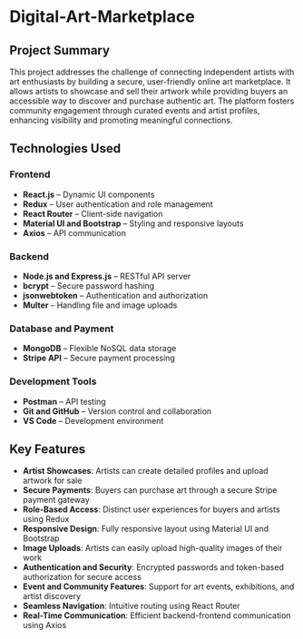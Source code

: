 # Digital-Art-Marketplace

## Project Summary  
This project addresses the challenge of connecting independent artists with art enthusiasts by building a secure, user-friendly online art marketplace. It allows artists to showcase and sell their artwork while providing buyers an accessible way to discover and purchase authentic art. The platform fosters community engagement through curated events and artist profiles, enhancing visibility and promoting meaningful connections.

## Technologies Used  

### Frontend  
- **React.js** – Dynamic UI components  
- **Redux** – User authentication and role management  
- **React Router** – Client-side navigation  
- **Material UI and Bootstrap** – Styling and responsive layouts  
- **Axios** – API communication  

### Backend  
- **Node.js and Express.js** – RESTful API server  
- **bcrypt** – Secure password hashing  
- **jsonwebtoken** – Authentication and authorization  
- **Multer** – Handling file and image uploads  

### Database and Payment  
- **MongoDB** – Flexible NoSQL data storage  
- **Stripe API** – Secure payment processing  

### Development Tools  
- **Postman** – API testing  
- **Git and GitHub** – Version control and collaboration  
- **VS Code** – Development environment  

## Key Features  
- **Artist Showcases**: Artists can create detailed profiles and upload artwork for sale  
- **Secure Payments**: Buyers can purchase art through a secure Stripe payment gateway  
- **Role-Based Access**: Distinct user experiences for buyers and artists using Redux  
- **Responsive Design**: Fully responsive layout using Material UI and Bootstrap  
- **Image Uploads**: Artists can easily upload high-quality images of their work  
- **Authentication and Security**: Encrypted passwords and token-based authorization for secure access  
- **Event and Community Features**: Support for art events, exhibitions, and artist discovery  
- **Seamless Navigation**: Intuitive routing using React Router  
- **Real-Time Communication**: Efficient backend-frontend communication using Axios  
